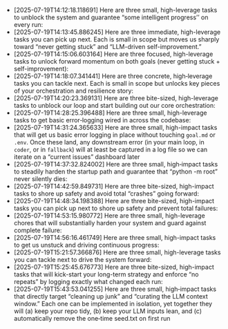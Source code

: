 - [2025-07-19T14:12:18.118691] Here are three small, high-leverage tasks to unblock the system and guarantee “some intelligent progress’’ on every run:
- [2025-07-19T14:13:45.886245] Here are three immediate, high-leverage tasks you can pick up next. Each is small in scope but moves us sharply toward “never getting stuck” and “LLM-driven self-improvement.”
- [2025-07-19T14:15:06.603164] Here are three focused, high-leverage tasks to unlock forward momentum on both goals (never getting stuck + self-improvement):
- [2025-07-19T14:18:07.341441] Here are three concrete, high‐leverage tasks you can tackle next. Each is small in scope but unlocks key pieces of your orchestration and resilience story:
- [2025-07-19T14:20:23.369131] Here are three bite-sized, high-leverage tasks to unblock our loop and start building out our core orchestration:
- [2025-07-19T14:28:25.396488] Here are three small, high-leverage tasks to get basic error‐logging wired in across the codebase:
- [2025-07-19T14:31:24.365633] Here are three small, high-impact tasks that will get us basic error logging in place without touching `goal.md` or `.env`.  Once these land, any downstream error (in your main loop, in `coder`, or in `fallback`) will at least be captured in a log file so we can iterate on a “current issues” dashboard later
- [2025-07-19T14:37:32.824002] Here are three small, high‐impact tasks to steadily harden the startup path and guarantee that “python -m root” never silently dies:
- [2025-07-19T14:42:59.849731] Here are three bite-sized, high-impact tasks to shore up safety and avoid total “crashes” going forward:
- [2025-07-19T14:48:34.198388] Here are three bite-sized, high-impact tasks you can pick up next to shore up safety and prevent total failures:
- [2025-07-19T14:53:15.980772] Here are three small, high-leverage chores that will substantially harden your system and guard against complete failure:
- [2025-07-19T14:56:16.461749] Here are three small, high-impact tasks to get us unstuck and driving continuous progress:
- [2025-07-19T15:21:57.366876] Here are three small, high-leverage tasks you can tackle next to drive the system forward:
- [2025-07-19T15:25:45.676773] Here are three bite-sized, high-impact tasks that will kick-start your long-term strategy and enforce “no repeats” by logging exactly what changed each run:
- [2025-07-19T15:43:53.041255] Here are three small, high‐impact tasks that directly target “cleaning up junk” and “curating the LLM context window.”  Each one can be implemented in isolation, yet together they will (a) keep your repo tidy, (b) keep your LLM inputs lean, and (c) automatically remove the one‐time seed.txt on first run
